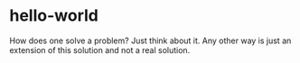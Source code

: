 # hello-world
How does one solve a problem? Just think about it. Any other way is just an extension of this solution and not a real solution.
